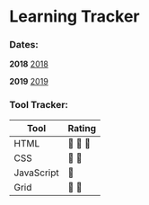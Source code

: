 # Learning Tracker

### Dates:
**2018**
[2018](Dates/2018.md)

**2019**
[2019](Dates/2019.md)

### Tool Tracker:

 Tool              | Rating  
 ----------------- | -------
 HTML              | :high_heel: :high_heel: :high_heel: 
 CSS               | :high_heel: :high_heel:           
 JavaScript        | :high_heel:   
 Grid | :high_heel: :high_heel: 






